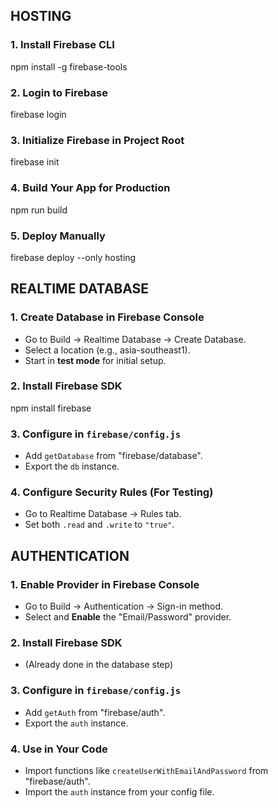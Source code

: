 ## HOSTING

### 1. Install Firebase CLI

npm install -g firebase-tools

### 2. Login to Firebase

firebase login

### 3. Initialize Firebase in Project Root

firebase init

### 4. Build Your App for Production

npm run build

### 5. Deploy Manually

firebase deploy --only hosting

## REALTIME DATABASE

### 1. Create Database in Firebase Console

- Go to Build -> Realtime Database -> Create Database.
- Select a location (e.g., asia-southeast1).
- Start in **test mode** for initial setup.

### 2. Install Firebase SDK

npm install firebase

### 3. Configure in `firebase/config.js`

- Add `getDatabase` from "firebase/database".
- Export the `db` instance.

### 4. Configure Security Rules (For Testing)

- Go to Realtime Database -> Rules tab.
- Set both `.read` and `.write` to `"true"`.

## AUTHENTICATION

### 1. Enable Provider in Firebase Console

- Go to Build -> Authentication -> Sign-in method.
- Select and **Enable** the "Email/Password" provider.

### 2. Install Firebase SDK

- (Already done in the database step)

### 3. Configure in `firebase/config.js`

- Add `getAuth` from "firebase/auth".
- Export the `auth` instance.

### 4. Use in Your Code

- Import functions like `createUserWithEmailAndPassword` from "firebase/auth".
- Import the `auth` instance from your config file.

